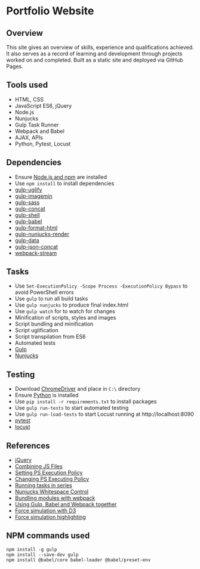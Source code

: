 # Portfolio Website

## Overview

This site gives an overview of skills, experience and qualifications achieved. It also serves as a record of learning and development through projects worked on and completed. Built as a static site and deployed via GitHub Pages.

## Tools used

* HTML, CSS
* JavaScript ES6, jQuery
* Node.js
* Nunjucks
* Gulp Task Runner
* Webpack and Babel
* AJAX, APIs
* Python, Pytest, Locust

## Dependencies

* Ensure [Node.js and npm](https://nodejs.org/en/download/) are installed
* Use `npm install` to install dependencies
* [gulp-uglify](https://www.npmjs.com/package/gulp-uglify-es)
* [gulp-imagemin](https://www.npmjs.com/package/gulp-imagemin)
* [gulp-sass](https://www.npmjs.com/package/gulp-sass)
* [gulp-concat](https://www.npmjs.com/package/gulp-concat)
* [gulp-shell](https://www.npmjs.com/package/gulp-shell)
* [gulp-babel](https://www.npmjs.com/package/gulp-babel)
* [gulp-format-html](https://www.npmjs.com/package/gulp-format-html)
* [gulp-nunjucks-render](https://www.npmjs.com/package/gulp-nunjucks-render)
* [gulp-data](https://www.npmjs.com/package/gulp-data)
* [gulp-json-concat](https://www.npmjs.com/package/gulp-json-concat)
* [webpack-stream](https://www.npmjs.com/package/webpack-stream)

## Tasks

* Use `Set-ExecutionPolicy -Scope Process -ExecutionPolicy Bypass` to avoid PowerShell errors
* Use `gulp` to run all build tasks
* Use `gulp nunjucks` to produce final index.html
* Use `gulp watch` for to watch for changes
* Minification of scripts, styles and images
* Script bundling and minification
* Script uglification
* Script transpilation from ES6
* Automated tests
* [Gulp](https://gulpjs.com/)
* [Nunjucks](https://zellwk.com/blog/nunjucks-with-gulp/)

## Testing

* Download [ChromeDriver](https://chromedriver.chromium.org/downloads) and place in `C:\` directory
* Ensure [Python](https://www.python.org/downloads/) is installed
* Use `pip install -r requirements.txt` to install packages
* Use `gulp run-tests` to start automated testing
* Use `gulp run-load-tests` to start Locust running at http://localhost:8090
* [pytest](https://docs.pytest.org/en/latest/)
* [locust](https://docs.locust.io/en/stable/)

## References

* [jQuery](https://jquery.com/)
* [Combining JS Files](https://stackoverflow.com/questions/8410298/one-js-file-for-multiple-pages)
* [Setting PS Execution Policy](https://medium.com/@caiomsouza/fix-for-powershell-script-not-digitally-signed-69f0ed518715)
* [Changing PS Executing Policy](https://stackoverflow.com/questions/57673913/vsc-powershell-after-npm-updating-packages-ps1-cannot-be-loaded-because-runnin)
* [Running tasks in series](https://github.com/gulpjs/gulp/blob/master/docs/recipes/running-tasks-in-series.md)
* [Nunjucks Whitespace Control](https://mozilla.github.io/nunjucks/templating.html#whitespace-control)
* [Bundling modules with webpack](https://webpack.js.org/guides/integrations/#gulp)
* [Using Gulp, Babel and Webpack together](https://medium.com/@dzhurovivan/es6-development-environment-made-easy-with-babel-gulp-and-webpack-a4017bd96c30)
* [Force simulation with D3](https://github.com/BlastWind/D3.js-Tutorial/blob/master/d3.js%20tutorial/Part%205/starting_code.html)
* [Force simulation highlighting](https://bl.ocks.org/almsuarez/4333a12d2531d6c1f6f22b74f2c57102)

## NPM commands used

```
npm install -g gulp
npm install --save-dev gulp
npm install @babel/core babel-loader @babel/preset-env

```
